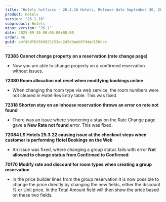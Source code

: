 ```yaml
---
title: "Hotels hotfixes - 26.1.16 Hotels, Release date September 30, 2025 - Hotfixes"
product: Hotels
version: "26.1.16"
subproduct: Hotels
minor_version: "26.1"
date: 2025-09-30 00:00:00+00:00
order: 46
guid: e4f4bdfb26b0823253ac245ddaeb07d4ad158ccc
---
```


<strong>72383 Cannot change property on a reservation (rate change page)</strong>
<ul><li>Now you are able to change property on a confirmed reservation without issues.</li></ul>
<strong>72380 Room allocation not reset when modifying bookings online</strong>
<ul><li>When changing the room type via web service, the room numbers were not cleared in Hotel Res Entry table. This was fixed. </li></ul>
<strong>72318 Shorten stay on an inhouse reservation throws an error on rate not found</strong>
<ul><li>There was an issue where shortening a stay on the Rate Change page gave  a <b>New Rate not found</b> error. This was fixed.</li></ul>
<strong>72084 LS Hotels 25.3.22 causing issue at the checkout steps when customer is performing Hotel Bookings on the Web</strong>
<ul><li>An issue was fixed, where changing a group status fails with error <b>Not allowed to change status from Confirmed to Confirmed</b>.</li></ul>
<strong>70170 Modify rate and discount for room types when creating a group reservation</strong>
<ul><li>In the price builder lines from the group reservation it is now possible to change the price directly by changing the new fields, either the discount % or Unit price. In the Total Amount field will then show the price based on these two fields.</li></ul>
